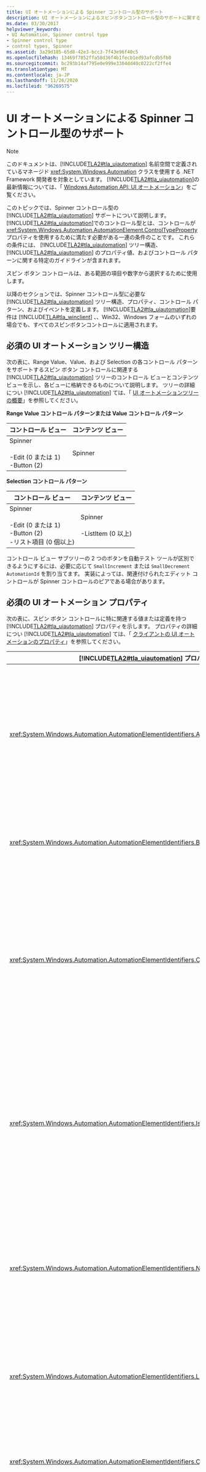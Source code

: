 ```yaml
---
title: UI オートメーションによる Spinner コントロール型のサポート
description: UI オートメーションによるスピンボタンコントロール型のサポートに関する情報を取得します。 必要なツリー構造、プロパティ、コントロールパターン、およびイベントについて説明します。
ms.date: 03/30/2017
helpviewer_keywords:
- UI Automation, Spinner control type
- Spinner control type
- control types, Spinner
ms.assetid: 3a29d185-65d8-42e3-bcc3-7f43e96f40c5
ms.openlocfilehash: 13469f7852ffa58d36f4b1fecb1ed93afcdb5fb0
ms.sourcegitcommit: bc293b14af795e0e999e3304dd40c0222cf2ffe4
ms.translationtype: MT
ms.contentlocale: ja-JP
ms.lasthandoff: 11/26/2020
ms.locfileid: "96269575"
---
```

# <a name="ui-automation-support-for-the-spinner-control-type"></a>UI オートメーションによる Spinner コントロール型のサポート

> [!NOTE]
> このドキュメントは、[!INCLUDE[TLA2#tla_uiautomation](../../../includes/tla2sharptla-uiautomation-md.md)] 名前空間で定義されているマネージド <xref:System.Windows.Automation> クラスを使用する .NET Framework 開発者を対象としています。 [!INCLUDE[TLA2#tla_uiautomation](../../../includes/tla2sharptla-uiautomation-md.md)]の最新情報については、「 [Windows Automation API: UI オートメーション](/windows/win32/winauto/entry-uiauto-win32)」をご覧ください。  
  
 このトピックでは、Spinner コントロール型の [!INCLUDE[TLA2#tla_uiautomation](../../../includes/tla2sharptla-uiautomation-md.md)] サポートについて説明します。 [!INCLUDE[TLA2#tla_uiautomation](../../../includes/tla2sharptla-uiautomation-md.md)]でのコントロール型とは、コントロールが <xref:System.Windows.Automation.AutomationElement.ControlTypeProperty> プロパティを使用するために満たす必要がある一連の条件のことです。 これらの条件には、 [!INCLUDE[TLA2#tla_uiautomation](../../../includes/tla2sharptla-uiautomation-md.md)] ツリー構造、 [!INCLUDE[TLA2#tla_uiautomation](../../../includes/tla2sharptla-uiautomation-md.md)] のプロパティ値、およびコントロール パターンに関する特定のガイドラインが含まれます。  
  
 スピン ボタン コントロールは、ある範囲の項目や数字から選択するために使用します。  
  
 以降のセクションでは、Spinner コントロール型に必要な [!INCLUDE[TLA2#tla_uiautomation](../../../includes/tla2sharptla-uiautomation-md.md)] ツリー構造、プロパティ、コントロール パターン、およびイベントを定義します。 [!INCLUDE[TLA2#tla_uiautomation](../../../includes/tla2sharptla-uiautomation-md.md)]要件は [!INCLUDE[TLA#tla_winclient](../../../includes/tlasharptla-winclient-md.md)] 、、Win32、Windows フォームのいずれの場合でも、すべてのスピンボタンコントロールに適用されます。  
  
<a name="Required_UI_Automation_Tree_Structure"></a>

## <a name="required-ui-automation-tree-structure"></a>必須の UI オートメーション ツリー構造  

 次の表に、Range Value、Value、および Selection の各コントロール パターンをサポートするスピン ボタン コントロールに関連する [!INCLUDE[TLA2#tla_uiautomation](../../../includes/tla2sharptla-uiautomation-md.md)] ツリーのコントロール ビューとコンテンツ ビューを示し、各ビューに格納できるものについて説明します。 ツリーの詳細につい [!INCLUDE[TLA2#tla_uiautomation](../../../includes/tla2sharptla-uiautomation-md.md)] ては、「 [UI オートメーションツリーの概要](ui-automation-tree-overview.md)」を参照してください。  
  
 **Range Value コントロール パターンまたは Value コントロール パターン**  
  
|コントロール ビュー|コンテンツ ビュー|  
|------------------|------------------|  
|Spinner<br /><br /> -Edit (0 または 1)<br />-Button (2)|Spinner|  
  
 **Selection コントロール パターン**  
  
|コントロール ビュー|コンテンツ ビュー|  
|------------------|------------------|  
|Spinner<br /><br /> -Edit (0 または 1)<br />-Button (2)<br />-リスト項目 (0 個以上)|Spinner<br /><br /> -ListItem (0 以上)|  
  
 コントロール ビュー サブツリーの 2 つのボタンを自動テスト ツールが区別できるようにするには、必要に応じて `SmallIncrement` または `SmallDecrement` `AutomationId` を割り当てます。 実装によっては、関連付けられたエディット コントロールが Spinner コントロールのピアである場合があります。  
  
<a name="Required_UI_Automation_Properties"></a>

## <a name="required-ui-automation-properties"></a>必須の UI オートメーション プロパティ  

 次の表に、スピン ボタン コントロールに特に関連する値または定義を持つ [!INCLUDE[TLA2#tla_uiautomation](../../../includes/tla2sharptla-uiautomation-md.md)] プロパティを示します。 プロパティの詳細につい [!INCLUDE[TLA2#tla_uiautomation](../../../includes/tla2sharptla-uiautomation-md.md)] ては、「 [クライアントの UI オートメーションのプロパティ](ui-automation-properties-for-clients.md)」を参照してください。  
  
|[!INCLUDE[TLA2#tla_uiautomation](../../../includes/tla2sharptla-uiautomation-md.md)] プロパティ|値|メモ|  
|------------------------------------------------------------------------------------|-----------|-----------|  
|<xref:System.Windows.Automation.AutomationElementIdentifiers.AutomationIdProperty>|「ノート」を参照してください。|このプロパティの値は、アプリケーション内のすべてのコントロールで一意である必要があります。|  
|<xref:System.Windows.Automation.AutomationElementIdentifiers.BoundingRectangleProperty>|「ノート」を参照してください。|コントロール全体を格納する最も外側の四角形。|  
|<xref:System.Windows.Automation.AutomationElementIdentifiers.ClickablePointProperty>|「ノート」を参照してください。|スピン ボタン コントロールのクリック可能なポイントは、コントロールの編集部分にフォーカスを設定します。|  
|<xref:System.Windows.Automation.AutomationElementIdentifiers.IsKeyboardFocusableProperty>|「ノート」を参照してください。|コントロールがキーボード フォーカスを受け取ることができる場合は、このプロパティをサポートする必要があります。|  
|<xref:System.Windows.Automation.AutomationElementIdentifiers.NameProperty>|「ノート」を参照してください。|スピン ボタン コントロールは、通常、静的テキスト ラベルからその名前を取得します。|  
|<xref:System.Windows.Automation.AutomationElementIdentifiers.LabeledByProperty>|「ノート」を参照してください。|スピン ボタン コントロールには静的なテキスト ラベルがあります。|  
|<xref:System.Windows.Automation.AutomationElementIdentifiers.ControlTypeProperty>|Spinner|この値は、すべての UI フレームワークで同じです。|  
|<xref:System.Windows.Automation.AutomationElementIdentifiers.LocalizedControlTypeProperty>|"スピン ボタン"|Spinner コントロール型に対応する、ローカライズされた文字列。|  
|<xref:System.Windows.Automation.AutomationElementIdentifiers.IsContentElementProperty>|True|スピン ボタン コントロールは、常にコンテンツである必要があります。|  
|<xref:System.Windows.Automation.AutomationElementIdentifiers.IsControlElementProperty>|True|Spinner コントロールは、常にコントロールである必要があります。|  
  
<a name="Required_UI_Automation_Control_Patterns_and_Properties"></a>

## <a name="required-ui-automation-control-patterns-and-properties"></a>必須の UI オートメーション コントロール パターンおよびプロパティ  

 次の表に、スピン ボタン コントロールでサポートする必要がある [!INCLUDE[TLA2#tla_uiautomation](../../../includes/tla2sharptla-uiautomation-md.md)] コントロール パターンを示します。 コントロール パターンについて詳しくは、「 [UI Automation Control Patterns Overview](ui-automation-control-patterns-overview.md)」をご覧ください。  
  
|コントロール パターン/パターン プロパティ|サポート/値|メモ|  
|---------------------------------------|--------------------|-----------|  
|<xref:System.Windows.Automation.Provider.ISelectionProvider>|依存|選択する項目のリストを持つスピン ボタン コントロールは、このパターンをサポートする必要があります。|  
|<xref:System.Windows.Automation.Provider.ISelectionProvider.CanSelectMultiple%2A>|False|スピン ボタン コントロールは、常に単一選択コンテナーです。|  
|<xref:System.Windows.Automation.Provider.IRangeValueProvider>|依存|数値の範囲を対象にするスピン ボタン コントロールは、このパターンをサポートできます。|  
|<xref:System.Windows.Automation.Provider.IValueProvider>|依存|個別のオプション セットまたは数値のセットを対象にするスピン ボタン コントロールは、このパターンをサポートできます。|  
  
<a name="Required_UI_Automation_Events"></a>

## <a name="required-ui-automation-events"></a>必須の UI オートメーション イベント  

 次の表に、すべてのスピン ボタン コントロールでサポートする必要がある [!INCLUDE[TLA2#tla_uiautomation](../../../includes/tla2sharptla-uiautomation-md.md)] イベントを示します。 イベントの詳細については、「 [UI Automation Events Overview](ui-automation-events-overview.md)」を参照してください。  
  
|[!INCLUDE[TLA2#tla_uiautomation](../../../includes/tla2sharptla-uiautomation-md.md)] イベント|サポート|Notes|  
|---------------------------------------------------------------------------------|-------------|-----------|  
|<xref:System.Windows.Automation.SelectionPatternIdentifiers.InvalidatedEvent>|依存|なし|  
|<xref:System.Windows.Automation.AutomationElementIdentifiers.BoundingRectangleProperty> プロパティ変更イベント。|必須|なし|  
|<xref:System.Windows.Automation.AutomationElementIdentifiers.IsOffscreenProperty> プロパティ変更イベント。|必須|なし|  
|<xref:System.Windows.Automation.AutomationElementIdentifiers.IsEnabledProperty> プロパティ変更イベント。|必須|なし|  
|<xref:System.Windows.Automation.ValuePatternIdentifiers.ValueProperty> プロパティ変更イベント。|依存|なし|  
|<xref:System.Windows.Automation.RangeValuePatternIdentifiers.ValueProperty> プロパティ変更イベント。|依存|なし|  
|<xref:System.Windows.Automation.AutomationElementIdentifiers.AutomationFocusChangedEvent>|必須|なし|  
|<xref:System.Windows.Automation.AutomationElementIdentifiers.StructureChangedEvent>|必須|なし|  
  
## <a name="see-also"></a>関連項目

- <xref:System.Windows.Automation.ControlType.Spinner>
- [UI オートメーション コントロール型の概要](ui-automation-control-types-overview.md)
- [UI オートメーションの概要](ui-automation-overview.md)
